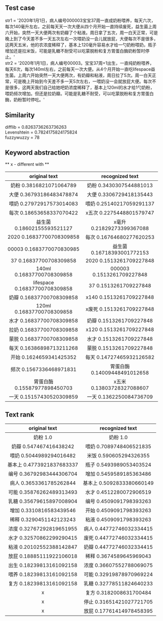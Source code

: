 ## Test case
str1 = '2020年1月1日，病人编号000003宝宝37周一直成奶粉喂养，每天六次，每次140毫升左右，之前每天天一次大便从四个月开始一直持续废死，益生菌上周六开始，突然一天大便两次有奶瓣了个粘液。周日拿了五次，周一白天正常，可是晚上到了今天差不多一天五次左右一次喂奶没一会儿就放屁，大便每次不是很多，这两天五米，他的农浓度稀释了，基本上120毫升容易水才给一勺奶粉喂奶，瓶子增加还是拉米饭，可能是乳糖不耐受可以吃蒙脱粉和复方胃蛋白酶奶粉暂时停止。'  
str2 = '2020年1月1日，病人编号00003。宝宝37周+1出生，一直纯奶粉喂养，每天6次，每次140ml左右，之前每天一次大便。从4个月开始一直吃lifespace益生菌。上周六开始突然一天大便两次，有奶瓣和粘液，周日拉了5次。周一白天正常，可是晚上开始到今天差不多一天5次左右，一喂奶没一会就放屁大便。每次不是很多，这两天我们自己给她吧奶浓度稀释了，基本上120ml的水才给1勺奶粉，喂奶频次增加。但还是拉奶瓣。可能是乳糖不耐受，可以吃蒙脱粉和复方胃蛋白酶，奶粉暂时停吃。'

## Similarity
difflib = 0.8263736263736263  
Levenshtein = 0.7824175824175824  
fuzzywuzzy = 78  


## Keyword abstraction
** x - different with  ** 

|       original text      |       recognized text       |   
| :----------------------: | :--------------------------: |   
| 奶粉 0.3816821071064789  | 奶粉 0.3430307544881013      |   
| 大便 0.36793186483478874 | 大便 0.3306729418135443      |  
| 喂奶 0.27972917573014083  | 喂奶 0.25140217059291137    |  
| 每次 0.18653658337070422  | x五次 0.2275448801579747    |  
| 益生菌 0.18602155593521127| x毫升 0.21829273399367088    |  
| 2020 0.16837700708309858 | 每次 0.16764680277620253     |  
| 00003 0.1683770070830985 | 益生菌 0.16718393001772153   |  
| 37 0.16837700708309858   | 2020 0.1513261709227848     |  
| 140ml 0.16837700708309858| 000003 0.1513261709227848   |  
| lifespace 0.16837700708309858  | 37 0.1513261709227848 |  
| 奶瓣 0.16837700708309858  | x140 0.1513261709227848     |  
| 120ml 0.16837700708309858| x废死 0.1513261709227848     |  
| 水才 0.16837700708309858  | 奶瓣 0.1513261709227848     |  
| 拉奶 0.16837700708309858  | x120 0.1513261709227848     |  
| 蒙脱 0.16837700708309858  | 水才 0.1513261709227848      |  
| 每天 0.16386898713211268  | 蒙脱 0.1513261709227848      |  
| 开始 0.1624659341425352   | 每天 0.14727465932126582     |  
| 频次 0.1567336468971831   | 胃蛋白酶 0.14009448491012658  |  
| 胃蛋白酶 0.15587977898450703| x五米 0.13803728327088607   |  
| 一天 0.15157430520309859   | 一天 0.1362250084736709      |  

## Text rank 

|       original text      |       recognized text       |   
| :----------------------: | :--------------------------: |  
| 奶粉 1.0 | 奶粉 1.0 |
| 奶瓣 0.547467416438242 | 喂奶 0.7089748406521835 |
| 喂奶 0.5044989294016482 | 米饭 0.590605294326355 |
| 基本上 0.4773921837683337 |瓶子 0.5493989053403524 |
| 编号 0.36792983444306704 |增加 0.5459589185363486 |
| 病人 0.3653361785262844 |基本上 0.5092833380660149 |
| 可能 0.35876262489313493 |水才 0.4512280072906519 |
| 乳糖 0.35679615897008904 |编号 0.4509091798393263 |
| 增加 0.3310816583439546 |开始 0.4509091798393263 |
| 稀释 0.3290451142123243 |粘液 0.4509091798393263 |
| 浓度 0.32767292819651955 |病人 0.44772746032334415 |
| 水才 0.32570862299290415 |废死 0.44772746032334415 |
| 粘液 0.20102552388142847 |奶瓣 0.44772746032334415 |
| 放屁 0.18885111922106018 |稀释 0.3674589645969043 |
| 出生 0.18239813161092158 |浓度 0.36607552788069075 |
| 喂养 0.18239813161092158 |可能 0.32919878970969224 |
| 复方 0.18239813161092158 |乳糖 0.32778511824640233 |
| x | 复方 0.3182008631700484 |
| x | 停止 0.31651421027721705 |
| x | 放屁 0.17761414978458395 |

	

